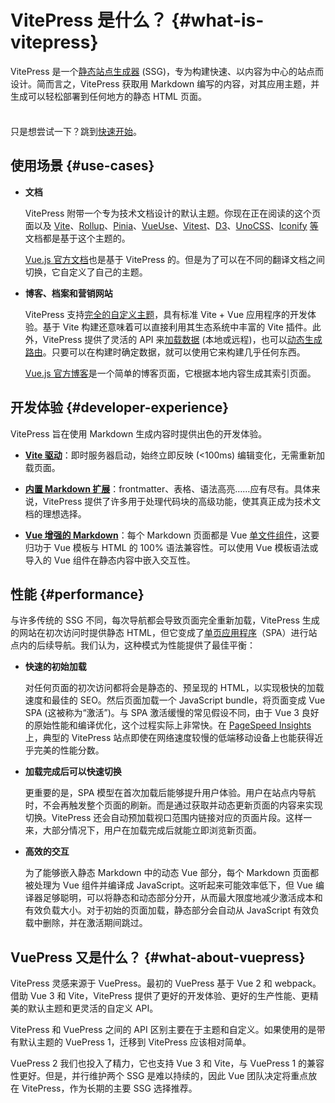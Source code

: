 # VitePress 是什么？ {#what-is-vitepress}

VitePress 是一个[静态站点生成器](https://en.wikipedia.org/wiki/Static_site_generator) (SSG)，专为构建快速、以内容为中心的站点而设计。简而言之，VitePress 获取用 Markdown 编写的内容，对其应用主题，并生成可以轻松部署到任何地方的静态 HTML 页面。

<div class="tip custom-block" style="padding-top: 8px">

只是想尝试一下？跳到[快速开始](./getting-started)。

</div>

## 使用场景 {#use-cases}

- **文档**

  VitePress 附带一个专为技术文档设计的默认主题。你现在正在阅读的这个页面以及 [Vite](https://vitejs.dev/)、[Rollup](https://rollupjs.org/)、[Pinia](https://pinia.vuejs.org/)、[VueUse](https://vueuse.org/)、[Vitest](https://vitest.dev/)、[D3](https://d3js.org/)、[UnoCSS](https://unocss.dev/)、[Iconify](https://iconify.design/) [等](https://github.com/search?q=/"vitepress":+/+language:json&type=code)文档都是基于这个主题的。

  [Vue.js 官方文档](https://cn.vuejs.org/)也是基于 VitePress 的。但是为了可以在不同的翻译文档之间切换，它自定义了自己的主题。

- **博客、档案和营销网站**

  VitePress 支持[完全的自定义主题](./custom-theme)，具有标准 Vite + Vue 应用程序的开发体验。基于 Vite 构建还意味着可以直接利用其生态系统中丰富的 Vite 插件。此外，VitePress 提供了灵活的 API 来[加载数据](./data-loading) (本地或远程)，也可以[动态生成路由](./routing#dynamic-routes)。只要可以在构建时确定数据，就可以使用它来构建几乎任何东西。

  [Vue.js 官方博客](https://blog.vuejs.org/)是一个简单的博客页面，它根据本地内容生成其索引页面。

## 开发体验 {#developer-experience}

VitePress 旨在使用 Markdown 生成内容时提供出色的开发体验。

- **[Vite 驱动](https://cn.vitejs.dev/)**：即时服务器启动，始终立即反映 (<100ms) 编辑变化，无需重新加载页面。

- **[内置 Markdown 扩展](./markdown)**：frontmatter、表格、语法高亮……应有尽有。具体来说，VitePress 提供了许多用于处理代码块的高级功能，使其真正成为技术文档的理想选择。

- **[Vue 增强的 Markdown](./using-vue)**：每个 Markdown 页面都是 Vue [单文件组件](https://cn.vuejs.org/guide/scaling-up/sfc.html)，这要归功于 Vue 模板与 HTML 的 100% 语法兼容性。可以使用 Vue 模板语法或导入的 Vue 组件在静态内容中嵌入交互性。

## 性能 {#performance}

与许多传统的 SSG 不同，每次导航都会导致页面完全重新加载，VitePress 生成的网站在初次访问时提供静态 HTML，但它变成了[单页应用程序](https://en.wikipedia.org/wiki/Single-page_application)（SPA）进行站点内的后续导航。我们认为，这种模式为性能提供了最佳平衡：

- **快速的初始加载**

  对任何页面的初次访问都将会是静态的、预呈现的 HTML，以实现极快的加载速度和最佳的 SEO。然后页面加载一个 JavaScript bundle，将页面变成 Vue SPA (这被称为“激活”)。与 SPA 激活缓慢的常见假设不同，由于 Vue 3 良好的原始性能和编译优化，这个过程实际上非常快。在 [PageSpeed Insights](https://pagespeed.web.dev/report?url=https%3A%2F%2Fvitepress.dev%2F) 上，典型的 VitePress 站点即使在网络速度较慢的低端移动设备上也能获得近乎完美的性能分数。

- **加载完成后可以快速切换**

  更重要的是，SPA 模型在首次加载后能够提升用户体验。用户在站点内导航时，不会再触发整个页面的刷新。而是通过获取并动态更新页面的内容来实现切换。VitePress 还会自动预加载视口范围内链接对应的页面片段。这样一来，大部分情况下，用户在加载完成后就能立即浏览新页面。

- **高效的交互**

  为了能够嵌入静态 Markdown 中的动态 Vue 部分，每个 Markdown 页面都被处理为 Vue 组件并编译成 JavaScript。这听起来可能效率低下，但 Vue 编译器足够聪明，可以将静态和动态部分分开，从而最大限度地减少激活成本和有效负载大小。对于初始的页面加载，静态部分会自动从 JavaScript 有效负载中删除，并在激活期间跳过。

## VuePress 又是什么？ {#what-about-vuepress}

VitePress 灵感来源于 VuePress。最初的 VuePress 基于 Vue 2 和 webpack。借助 Vue 3 和 Vite，VitePress 提供了更好的开发体验、更好的生产性能、更精美的默认主题和更灵活的自定义 API。

VitePress 和 VuePress 之间的 API 区别主要在于主题和自定义。如果使用的是带有默认主题的 VuePress 1，迁移到 VitePress 应该相对简单。

VuePress 2 我们也投入了精力，它也支持 Vue 3 和 Vite，与 VuePress 1 的兼容性更好。但是，并行维护两个 SSG 是难以持续的，因此 Vue 团队决定将重点放在 VitePress，作为长期的主要 SSG 选择推荐。
